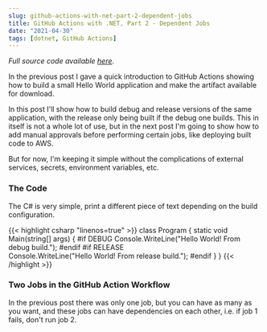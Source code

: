 ```yaml
---
slug: github-actions-with-net-part-2-dependent-jobs
title: GitHub Actions with .NET, Part 2 - Dependent Jobs
date: "2021-04-30"
tags: [dotnet, GitHub Actions]
---
```


_Full source code available [here](media/xxxx.zip)_.

In the previous post I gave a quick introduction to GitHub Actions showing how to build a small Hello World application and make the artifact available for download. 

In this post I'll show how to build debug and release versions of the same application, with the release only being built if the debug one builds. 
This in itself is not a whole lot of use, but in the next post I'm going to show how to add manual approvals before performing certain jobs, like deploying built code to AWS. 

But for now, I'm keeping it simple without the complications of external services, secrets, environment variables, etc. 

### The Code
The C# is very simple, print a different piece of text depending on the build configuration.

{{< highlight csharp "linenos=true" >}}
class Program
{
    static void Main(string[] args)
    {
        #if DEBUG
            Console.WriteLine("Hello World! From debug build.");
        #endif
        #if RELEASE       
            Console.WriteLine("Hello World! From release build.");
        #endif
    }
}
{{< /highlight >}}

### Two Jobs in the GitHub Action Workflow
In the previous post there was only one job, but you can have as many as you want, and these jobs can have dependencies on each other, i.e. if job 1 fails, don't run job 2. 



